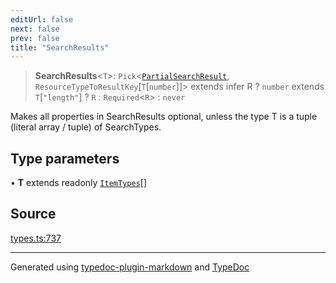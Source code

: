 ```yaml
---
editUrl: false
next: false
prev: false
title: "SearchResults"
---
```


> **SearchResults**\<`T`\>: `Pick`\<[`PartialSearchResult`](/api/type-aliases/partialsearchresult/), `ResourceTypeToResultKey`\[`T`\[`number`\]\]\> extends infer R ? `number` extends `T`\[`"length"`\] ? `R` : `Required`\<`R`\> : `never`

Makes all properties in SearchResults optional, unless the type T is a tuple (literal array / tuple) of SearchTypes.

## Type parameters

• **T** extends readonly [`ItemTypes`](/api/type-aliases/itemtypes/)[]

## Source

[types.ts:737](https://github.com/fostertheweb/spotify-web-sdk/blob/8d95f4b/src/types.ts#L737)

***

Generated using [typedoc-plugin-markdown](https://www.npmjs.com/package/typedoc-plugin-markdown) and [TypeDoc](https://typedoc.org/)

